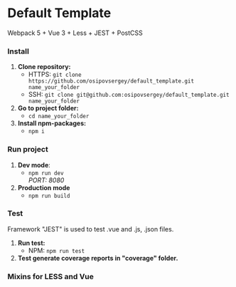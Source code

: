 # Default Template
Webpack 5 + Vue 3 + Less + JEST + PostCSS

### Install
  1) **Clone repository:**<br/>
     - HTTPS: ```git clone https://github.com/osipovsergey/default_template.git name_your_folder```<br/>
     - SSH: ```git clone git@github.com:osipovsergey/default_template.git name_your_folder```
  2) **Go to project folder:**<br/>
     - ```cd name_your_folder```
  3) **Install npm-packages:**<br/>
     - ```npm i```

### Run project
  1) **Dev mode**:
     - ```npm run dev```<br/>
     *PORT: 8080*<br/>
  2) **Production mode**
     - ```npm run build```

### Test
  Framework "JEST" is used to test .vue and .js, .json files.<br/>
  1) **Run test:**<br/>
     - NPM: ```npm run test```
  2) **Test generate coverage reports in "coverage" folder.**

### Mixins for LESS and Vue <style>
  - **mixins.less** -- main file for import file with mixins;
  - **colors.less** -- mixins for colors<br/>
  - **fonts.less** -- mixins for fonts<br/>
  - **media_queries.less** -- mixins for media-queries;<br/>

### Webpack Bundle Analyzer
  - **Generate stats file for Webpack Bundle Analyzer**<br/>
    ```npm run genstats```<br/>
  - **Watch stats bundles**<br/>
    ```npm run watchstats```<br/>

### Note
  This project is open source.<br/>
  Feedback and suggestions write to the [issue](https://github.com/osipovsergey/default_template/issues).

  P.S. This [repository](https://github.com/taniarascia/webpack-boilerplate) helped me in setting up the webpack. Thanks!

### Author:
  - [Sergey Osipov](https://github.com/osipovsergey)
